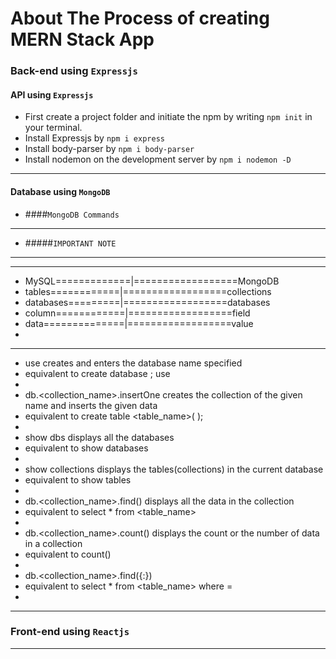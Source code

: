# About The Process of creating MERN Stack App
### Back-end using `Expressjs`

#### API using `Expressjs`
* First create a project folder and initiate the npm by writing `npm init` in your terminal.
* Install Expressjs by `npm i express`
* Install body-parser by `npm i body-parser`
* Install nodemon on the development server by `npm i nodemon -D`
----
#### Database using `MongoDB`

 * ####`MongoDB Commands`
 ----------------
 * #####`IMPORTANT NOTE`
 ----------------
 _______________________________________________
 * MySQL=============|==================MongoDB
 * tables============|==================collections
 * databases=========|==================databases
 * column============|==================field
 * data==============|==================value
 *
 ________________________________________________
 * use <dbname> creates and enters the database name specified
 * equivalent to create database <dbname>; use <dbname>
 *
 * db.<collection_name>.insertOne creates the collection of the given name and inserts the given data
 * equivalent to create table <table_name>(<id> <value>);
 *
 * show dbs displays all the databases
 * equivalent to show databases
 *
 * show collections displays the tables(collections) in the current database
 * equivalent to show tables
 *
 * db.<collection_name>.find() displays all the data in the collection
 * equivalent to select * from <table_name>
 *
 * db.<collection_name>.count() displays the count or the number of data in a collection
 * equivalent to count()
 *
 * db.<collection_name>.find({<field>:<value>})
 * equivalent to select * from <table_name> where <column>=<data>
 *
----
### Front-end using `Reactjs`

----